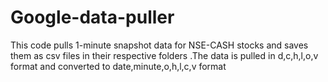 # Google-data-puller
This code pulls 1-minute snapshot data for NSE-CASH stocks and saves them as csv files in their respective folders .The data is pulled in d,c,h,l,o,v format and converted to date,minute,o,h,l,c,v format
